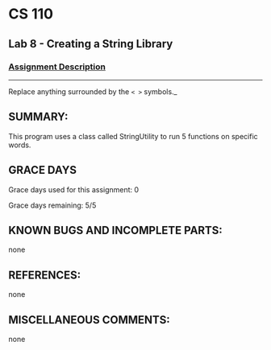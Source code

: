 # CS 110
## Lab 8 - Creating a String Library

### [Assignment Description](https://docs.google.com/document/d/1y_jvdf4tiNYyqNEkz-w9HXeigK8qQ45d-E4J1fvDBXk/edit?usp=sharing)

***

Replace anything surrounded by the `< >` symbols._

## SUMMARY:
 This program uses a class called StringUtility to run 5 functions on specific words.

## GRACE DAYS
Grace days used for this assignment: 0

Grace days remaining: 5/5

## KNOWN BUGS AND INCOMPLETE PARTS:
 none
 
## REFERENCES:
 none

## MISCELLANEOUS COMMENTS:
 none
